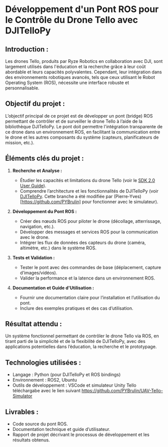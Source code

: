 # **Développement d'un Pont ROS pour le Contrôle du Drone Tello avec DJITelloPy**

## **Introduction :**  
Les drones Tello, produits par Ryze Robotics en collaboration avec DJI, sont largement utilisés dans l'éducation et la recherche grâce à leur coût abordable et leurs capacités polyvalentes. Cependant, leur intégration dans des environnements robotiques avancés, tels que ceux utilisant le Robot Operating System (ROS), nécessite une interface robuste et personnalisable.

##  **Objectif du projet :**  
L’objectif principal de ce projet est de développer un pont (bridge) ROS permettant de contrôler et de surveiller le drone Tello à l’aide de la bibliothèque DJITelloPy. Le pont doit permettre l'intégration transparente de ce drone dans un environnement ROS, en facilitant la communication entre le drone et les autres composants du système (capteurs, planificateurs de mission, etc.).

##  **Éléments clés du projet :**  

1. **Recherche et Analyse :**  
   - Étudier les capacités et limitations du drone Tello (voir le [SDK 2.0 User Guide](https://dl-cdn.ryzerobotics.com/downloads/Tello/Tello%20SDK%202.0%20User%20Guide.pdf)).
   - Comprendre l’architecture et les fonctionnalités de DJITelloPy (voir [DJITelloPy](https://github.com/PYBrulin/DJITelloPy). Cette branche a été modifiée par (Pierre-Yves)[https://github.com/PYBrulin] pour fonctionner avec le simulateur).

2. **Développement du Pont ROS :**  
   - Créer des nœuds ROS pour piloter le drone (décollage, atterrissage, navigation, etc.).
   - Développer des messages et services ROS pour la communication avec le drone.
   - Intégrer les flux de données des capteurs du drone (caméra, altimètre, etc.) dans le système ROS.

3. **Tests et Validation :**  
   - Tester le pont avec des commandes de base (déplacement, capture d’images/vidéos).
   - Valider la performance et la latence dans un environnement ROS.

4. **Documentation et Guide d'Utilisation :**  
   - Fournir une documentation claire pour l’installation et l’utilisation du pont.
   - Inclure des exemples pratiques et des cas d’utilisation.

##  **Résultat attendu :**  
Un système fonctionnel permettant de contrôler le drone Tello via ROS, en tirant parti de la simplicité et de la flexibilité de DJITelloPy, avec des applications potentielles dans l’éducation, la recherche et le prototypage.

##  **Technologies utilisées :**  
- Langage : Python (pour DJITelloPy et ROS bindings)
- Environnement : ROS2, Ubuntu
- Outils de développement : VSCode et simulateur Unity Tello téléchargabe avec le lien suivant https://github.com/PYBrulin/UAV-Tello-Simulator
  
## **Livrables :**  
- Code source du pont ROS.
- Documentation technique et guide d’utilisateur.
- Rapport de projet décrivant le processus de développement et les résultats obtenus.

